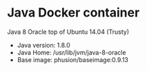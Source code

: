 # Java Docker container

Java 8 Oracle top of Ubuntu 14.04 (Trusty)

* Java version: 1.8.0
* Java Home: /usr/lib/jvm/java-8-oracle
* Base image: phusion/baseimage:0.9.13
